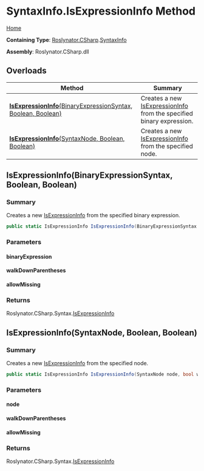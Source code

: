 # SyntaxInfo\.IsExpressionInfo Method

[Home](../../../../README.md)

**Containing Type**: [Roslynator.CSharp](../../README.md)\.[SyntaxInfo](../README.md)

**Assembly**: Roslynator\.CSharp\.dll

## Overloads

| Method | Summary |
| ------ | ------- |
| [**IsExpressionInfo**(BinaryExpressionSyntax, Boolean, Boolean)](#Roslynator_CSharp_SyntaxInfo_IsExpressionInfo_Microsoft_CodeAnalysis_CSharp_Syntax_BinaryExpressionSyntax_System_Boolean_System_Boolean_) | Creates a new [IsExpressionInfo](../../Syntax/IsExpressionInfo/README.md) from the specified binary expression\. |
| [**IsExpressionInfo**(SyntaxNode, Boolean, Boolean)](#Roslynator_CSharp_SyntaxInfo_IsExpressionInfo_Microsoft_CodeAnalysis_SyntaxNode_System_Boolean_System_Boolean_) | Creates a new [IsExpressionInfo](../../Syntax/IsExpressionInfo/README.md) from the specified node\. |

## IsExpressionInfo\(BinaryExpressionSyntax, Boolean, Boolean\)<a name="Roslynator_CSharp_SyntaxInfo_IsExpressionInfo_Microsoft_CodeAnalysis_CSharp_Syntax_BinaryExpressionSyntax_System_Boolean_System_Boolean_"></a>

### Summary

Creates a new [IsExpressionInfo](../../Syntax/IsExpressionInfo/README.md) from the specified binary expression\.

```csharp
public static IsExpressionInfo IsExpressionInfo(BinaryExpressionSyntax binaryExpression, bool walkDownParentheses = true, bool allowMissing = false)
```

### Parameters

#### binaryExpression

#### walkDownParentheses

#### allowMissing

### Returns

Roslynator\.CSharp\.Syntax\.[IsExpressionInfo](../../Syntax/IsExpressionInfo/README.md)

## IsExpressionInfo\(SyntaxNode, Boolean, Boolean\)<a name="Roslynator_CSharp_SyntaxInfo_IsExpressionInfo_Microsoft_CodeAnalysis_SyntaxNode_System_Boolean_System_Boolean_"></a>

### Summary

Creates a new [IsExpressionInfo](../../Syntax/IsExpressionInfo/README.md) from the specified node\.

```csharp
public static IsExpressionInfo IsExpressionInfo(SyntaxNode node, bool walkDownParentheses = true, bool allowMissing = false)
```

### Parameters

#### node

#### walkDownParentheses

#### allowMissing

### Returns

Roslynator\.CSharp\.Syntax\.[IsExpressionInfo](../../Syntax/IsExpressionInfo/README.md)

